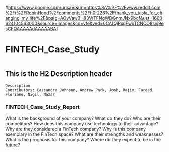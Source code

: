 #https://www.google.com/urlsa=i&url=https%3A%2F%2Fwww.reddit.com%2Fr%2FRobinHood%2Fcomments%2Fh0r226%2Fthank_you_tesla_for_changing_my_life%2F&psig=AOvVaw3H83WTFNgWDGnmJNx9bof&ust=1600624104563000&source=images&cd=vfe&ved=0CAIQjRxqFwoTCNCO8svj9esCFQAAAAAdAAAAABAI

# FINTECH_Case_Study

<image></image>

## This is the H2 Description header
    Description
    Contributors: Cassandra Johnson, Andrew Park, Josh, Rajiv, Fareed, Floriane, Nigil, Nazar
    
<h3>FINTECH_Case_Study_Report</h3>
    What is the background of your company? What do they do? Who are their competitors?
    How does this company use technology to their advantage? Why are they considered a FinTech company?
    Why is this company exemplary in the FinTech space? What are their strengths and weaknesses?
    What is the prognosis for this company? Where do they expect to be in the future?

